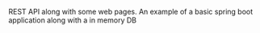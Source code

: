 REST API along with some web pages. An example of a basic spring boot application along with a in memory DB